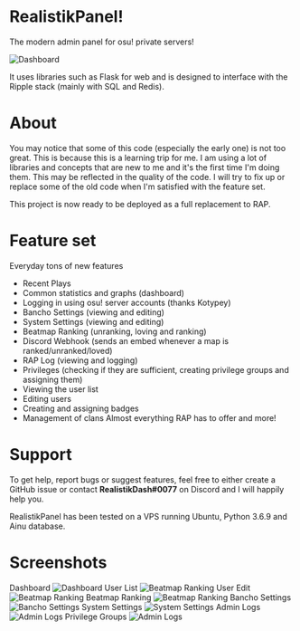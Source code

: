 # RealistikPanel!
The modern admin panel for osu! private servers!

![Dashboard](https://i.imgur.com/2pJIyL2.png)

It uses libraries such as Flask for web and is designed to interface with the Ripple stack (mainly with SQL and Redis).

# About

You may notice that some of this code (especially the early one) is not too great. This is because this is a learning trip for me.
I am using a lot of libraries and concepts that are new to me and it's the first time I'm doing them.
This may be reflected in the quality of the code. I will try to fix up or replace some of the old code when I'm satisfied with the feature set.

This project is now ready to be deployed as a full replacement to RAP.

# Feature set
Everyday tons of new features
- Recent Plays
- Common statistics and graphs (dashboard)
- Logging in using osu! server accounts (thanks Kotypey)
- Bancho Settings (viewing and editing)
- System Settings (viewing and editing)
- Beatmap Ranking (unranking, loving and ranking)
- Discord Webhook (sends an embed whenever a map is ranked/unranked/loved)
- RAP Log (viewing and logging)
- Privileges (checking if they are sufficient, creating privilege groups and assigning them)
- Viewing the user list
- Editing users
- Creating and assigning badges
- Management of clans
Almost everything RAP has to offer and more!

# Support
To get help, report bugs or suggest features, feel free to either create a GitHub issue or contact **RealistikDash#0077** on Discord and I will happily help you.

RealistikPanel has been tested on a VPS running Ubuntu, Python 3.6.9 and Ainu database.

# Screenshots
Dashboard
![Dashboard](https://i.imgur.com/2pJIyL2.png)
User List
![Beatmap Ranking](https://i.imgur.com/lWcGDpi.png)
User Edit
![Beatmap Ranking](https://i.imgur.com/j1VnY7p.png)
Beatmap Ranking
![Beatmap Ranking](https://i.imgur.com/egk94hI.png)
Bancho Settings
![Bancho Settings](https://i.imgur.com/kxmhkRr.png)
System Settings
![System Settings](https://i.imgur.com/dGrQq8Q.png)
Admin Logs
![Admin Logs](https://i.imgur.com/zArbrB7.png)
Privilege Groups
![Admin Logs](https://i.imgur.com/P310vDI.png)
